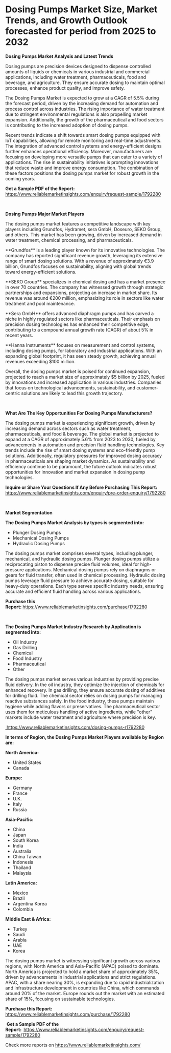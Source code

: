 <p><h1>Dosing Pumps Market Size, Market Trends, and Growth Outlook forecasted for period from 2025 to 2032</h1></p><p><strong>Dosing Pumps Market Analysis and Latest Trends</strong></p>
<p><p>Dosing pumps are precision devices designed to dispense controlled amounts of liquids or chemicals in various industrial and commercial applications, including water treatment, pharmaceuticals, food and beverage, and agriculture. They ensure accurate dosing to maintain optimal processes, enhance product quality, and improve safety.</p><p>The Dosing Pumps Market is expected to grow at a CAGR of 5.5% during the forecast period, driven by the increasing demand for automation and process control across industries. The rising importance of water treatment due to stringent environmental regulations is also propelling market expansion. Additionally, the growth of the pharmaceutical and food sectors is contributing to the increased adoption of dosing pumps.</p><p>Recent trends indicate a shift towards smart dosing pumps equipped with IoT capabilities, allowing for remote monitoring and real-time adjustments. The integration of advanced control systems and energy-efficient designs further enhances operational efficiency. Moreover, manufacturers are focusing on developing more versatile pumps that can cater to a variety of applications. The rise in sustainability initiatives is prompting innovations that reduce waste and improve energy consumption. The combination of these factors positions the dosing pumps market for robust growth in the coming years.</p></p>
<p><strong>Get a Sample PDF of the Report:&nbsp;</strong> <a href="https://www.reliablemarketinsights.com/enquiry/request-sample/1792280?utm_campaign=1894&utm_medium=2&utm_source=Github&utm_content=ia&utm_term=20022025&utm_id=dosing-pumps">https://www.reliablemarketinsights.com/enquiry/request-sample/1792280</a></p>
<p>&nbsp;</p>
<p><strong>Dosing Pumps Major Market Players</strong></p>
<p><p>The dosing pumps market features a competitive landscape with key players including Grundfos, Hydramet, sera GmbH, Doseuro, SEKO Group, and others. This market has been growing, driven by increased demand in water treatment, chemical processing, and pharmaceuticals.</p><p>**Grundfos** is a leading player known for its innovative technologies. The company has reported significant revenue growth, leveraging its extensive range of smart dosing solutions. With a revenue of approximately €3.9 billion, Grundfos focuses on sustainability, aligning with global trends toward energy-efficient solutions.</p><p>**SEKO Group** specializes in chemical dosing and has a market presence in over 70 countries. The company has witnessed growth through strategic partnerships and expansions, projecting an increase in market share. Its revenue was around €200 million, emphasizing its role in sectors like water treatment and pool maintenance.</p><p>**Sera GmbH** offers advanced diaphragm pumps and has carved a niche in highly regulated sectors like pharmaceuticals. Their emphasis on precision dosing technologies has enhanced their competitive edge, contributing to a compound annual growth rate (CAGR) of about 5% in recent years.</p><p>**Hanna Instruments** focuses on measurement and control systems, including dosing pumps, for laboratory and industrial applications. With an expanding global footprint, it has seen steady growth, achieving annual revenues exceeding $100 million.</p><p>Overall, the dosing pumps market is poised for continued expansion, projected to reach a market size of approximately $5 billion by 2025, fueled by innovations and increased application in various industries. Companies that focus on technological advancements, sustainability, and customer-centric solutions are likely to lead this growth trajectory.</p></p>
<p>&nbsp;</p>
<p><strong>What Are The Key Opportunities For Dosing Pumps Manufacturers?</strong></p>
<p><p>The dosing pumps market is experiencing significant growth, driven by increasing demand across sectors such as water treatment, pharmaceuticals, and food & beverage. The global market is projected to expand at a CAGR of approximately 5.6% from 2023 to 2030, fueled by advancements in automation and precision fluid handling technologies. Key trends include the rise of smart dosing systems and eco-friendly pump solutions. Additionally, regulatory pressures for improved dosing accuracy in pharmaceuticals are shaping market dynamics. As sustainability and efficiency continue to be paramount, the future outlook indicates robust opportunities for innovation and market expansion in dosing pump technologies.</p></p>
<p><strong>Inquire or Share Your Questions If Any Before Purchasing This Report:</strong> <a href="https://www.reliablemarketinsights.com/enquiry/pre-order-enquiry/1792280?utm_campaign=1894&utm_medium=2&utm_source=Github&utm_content=ia&utm_term=20022025&utm_id=dosing-pumps">https://www.reliablemarketinsights.com/enquiry/pre-order-enquiry/1792280</a></p>
<p>&nbsp;</p>
<p><strong>Market Segmentation</strong></p>
<p><strong>The Dosing Pumps Market Analysis by types is segmented into:</strong></p>
<p><ul><li>Plunger Dosing Pumps</li><li>Mechanical Dosing Pumps</li><li>Hydraulic Dosing Pumps</li></ul></p>
<p><p>The dosing pumps market comprises several types, including plunger, mechanical, and hydraulic dosing pumps. Plunger dosing pumps utilize a reciprocating piston to dispense precise fluid volumes, ideal for high-pressure applications. Mechanical dosing pumps rely on diaphragms or gears for fluid transfer, often used in chemical processing. Hydraulic dosing pumps leverage fluid pressure to achieve accurate dosing, suitable for heavy-duty operations. Each type serves specific industry needs, ensuring accurate and efficient fluid handling across various applications.</p></p>
<p><strong>Purchase this Report:&nbsp;</strong><a href="https://www.reliablemarketinsights.com/purchase/1792280?utm_campaign=1894&utm_medium=2&utm_source=Github&utm_content=ia&utm_term=20022025&utm_id=dosing-pumps">https://www.reliablemarketinsights.com/purchase/1792280</a></p>
<p>&nbsp;</p>
<p><strong>The Dosing Pumps Market Industry Research by Application is segmented into:</strong></p>
<p><ul><li>Oil Industry</li><li>Gas Drilling</li><li>Chemical</li><li>Food Industry</li><li>Pharmaceutical</li><li>Other</li></ul></p>
<p><p>The dosing pumps market serves various industries by providing precise fluid delivery. In the oil industry, they optimize the injection of chemicals for enhanced recovery. In gas drilling, they ensure accurate dosing of additives for drilling fluid. The chemical sector relies on dosing pumps for managing reactive substances safely. In the food industry, these pumps maintain hygiene while adding flavors or preservatives. The pharmaceutical sector uses them for meticulous handling of active ingredients, while "other" markets include water treatment and agriculture where precision is key.</p></p>
<p><a href="https://www.reliablemarketinsights.com/dosing-pumps-r1792280?utm_campaign=1894&utm_medium=2&utm_source=Github&utm_content=ia&utm_term=20022025&utm_id=dosing-pumps">&nbsp;https://www.reliablemarketinsights.com/dosing-pumps-r1792280</a></p>
<p><strong>In terms of Region, the Dosing Pumps Market Players available by Region are:</strong></p>
<p>
    <p> <strong> North America: </strong>
        <ul>
            <li>United States</li>
            <li>Canada</li>
        </ul>
        </p> 
    <p> <strong> Europe: </strong>
        <ul>
            <li>Germany</li>
            <li>France</li>
            <li>U.K.</li>
            <li>Italy</li>
            <li>Russia</li>
        </ul>
        </p> 
    <p> <strong> Asia-Pacific: </strong>
        <ul>
            <li>China</li>
            <li>Japan</li>
            <li>South Korea</li>
            <li>India</li>
            <li>Australia</li>
            <li>China Taiwan</li>
            <li>Indonesia</li>
            <li>Thailand</li>
            <li>Malaysia</li>
        </ul>
        </p> 
    <p> <strong> Latin America: </strong>
        <ul>
            <li>Mexico</li>
            <li>Brazil</li>
            <li>Argentina Korea</li>
            <li>Colombia</li>
        </ul>
        </p> 
    <p> <strong> Middle East & Africa: </strong>
        <ul>
            <li>Turkey</li>
            <li>Saudi</li>
            <li>Arabia</li>
            <li>UAE</li>
            <li>Korea</li>
        </ul>
    </p>
    </p>
<p><p>The dosing pumps market is witnessing significant growth across various regions, with North America and Asia-Pacific (APAC) poised to dominate. North America is projected to hold a market share of approximately 35%, driven by advancements in industrial applications and strict regulations. APAC, with a share nearing 30%, is expanding due to rapid industrialization and infrastructure development in countries like China, which commands around 20% of the market. Europe rounds out the market with an estimated share of 15%, focusing on sustainable technologies.</p></p>
<p><strong>Purchase this Report: </strong><a href="https://www.reliablemarketinsights.com/purchase/1792280?utm_campaign=1894&utm_medium=2&utm_source=Github&utm_content=ia&utm_term=20022025&utm_id=dosing-pumps">https://www.reliablemarketinsights.com/purchase/1792280</a></p>
<p>&nbsp;<strong>Get a Sample PDF of the Report:&nbsp;&nbsp;</strong><a href="https://www.reliablemarketinsights.com/enquiry/request-sample/1792280?utm_campaign=1894&utm_medium=2&utm_source=Github&utm_content=ia&utm_term=20022025&utm_id=dosing-pumps">https://www.reliablemarketinsights.com/enquiry/request-sample/1792280</a></p>
<p><strong></strong></p>
<p>Check more reports on <a href="https://www.reliablemarketinsights.com/?utm_campaign=1894&utm_medium=2&utm_source=Github&utm_content=ia&utm_term=20022025&utm_id=dosing-pumps">https://www.reliablemarketinsights.com/</a></p>